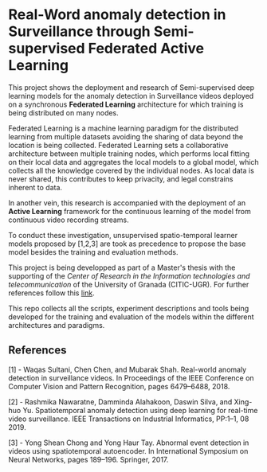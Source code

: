 # Real-Word anomaly detection in Surveillance through Semi-supervised  Federated Active Learning

This project shows the deployment and research of Semi-supervised deep learning models for the anomaly detection in Surveillance videos deployed on a synchronous **Federated Learning** architecture for which training is being distributed on many nodes.

Federated Learning is a machine learning paradigm for the distributed learning from multiple datasets avoiding the sharing of data beyond the location is being collected. Federated Learning sets a collaborative architecture between multiple training nodes, which performs local fitting on their local data and aggregates the local models to a global model, which collects all the knowledge covered by the individual nodes. As local data is never shared, this contributes to keep privacity, and legal constrains inherent to data.

In another vein, this research is accompanied with the deployment of an **Active Learning** framework for the continuous learning of the model from continuous video recording streams.

To conduct these investigation, unsupervised spatio-temporal learner models proposed by [1,2,3] are took as precedence to propose the base model besides the training and evaluation methods.

This project is being developped as part of a Master's thesis with the supporting of the *Center of Research in the Information technologies and telecommunication* of the University of Granada (CITIC-UGR). For further references follow this [link](https://github.com/cvr-lab).

This repo collects all the scripts, experiment descriptions and tools being developed for the training and evaluation of the models within the different architectures and paradigms.

## References

[1] - Waqas Sultani, Chen Chen, and Mubarak Shah. Real-world anomaly detection in surveillance videos. In Proceedings of the IEEE Conference on Computer Vision and Pattern Recognition, pages 6479–6488, 2018.

[2] - Rashmika Nawaratne, Damminda Alahakoon, Daswin Silva, and Xing-huo Yu. Spatiotemporal anomaly detection using deep learning for real-time video surveillance. IEEE Transactions on Industrial Informatics,
PP:1–1, 08 2019.

[3] - Yong Shean Chong and Yong Haur Tay. Abnormal event detection in videos using spatiotemporal autoencoder. In International Symposium on Neural Networks, pages 189–196. Springer, 2017.

